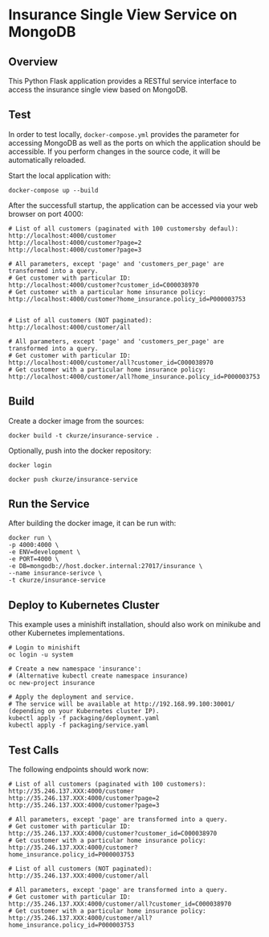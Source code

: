 # Insurance Single View Service on MongoDB

## Overview
This Python Flask application provides a RESTful service interface to access the insurance single view based on MongoDB.

## Test
In order to test locally, ```docker-compose.yml``` provides the parameter for accessing MongoDB as well as the ports on which the application should be accessible. If you perform changes in the source code, it will be automatically reloaded.

Start the local application with:
```
docker-compose up --build
```

After the successfull startup, the application can be accessed via your web browser on port 4000:
```
# List of all customers (paginated with 100 customersby defaul):
http://localhost:4000/customer
http://localhost:4000/customer?page=2
http://localhost:4000/customer?page=3

# All parameters, except 'page' and 'customers_per_page' are transformed into a query.
# Get customer with particular ID:
http://localhost:4000/customer?customer_id=C000038970
# Get customer with a particular home insurance policy:
http://localhost:4000/customer?home_insurance.policy_id=P000003753


# List of all customers (NOT paginated):
http://localhost:4000/customer/all

# All parameters, except 'page' and 'customers_per_page' are transformed into a query.
# Get customer with particular ID:
http://localhost:4000/customer/all?customer_id=C000038970
# Get customer with a particular home insurance policy:
http://localhost:4000/customer/all?home_insurance.policy_id=P000003753
```

## Build
Create a docker image from the sources:
```
docker build -t ckurze/insurance-service .
```

Optionally, push into the docker repository:
```
docker login

docker push ckurze/insurance-service
```

## Run the Service

After building the docker image, it can be run with:
```
docker run \
-p 4000:4000 \
-e ENV=development \
-e PORT=4000 \
-e DB=mongodb://host.docker.internal:27017/insurance \
--name insurance-serivce \
-t ckurze/insurance-service
```

## Deploy to Kubernetes Cluster

This example uses a minishift installation, should also work on minikube and other Kubernetes implementations.

```
# Login to minishift
oc login -u system

# Create a new namespace 'insurance':
# (Alternative kubectl create namespace insurance)
oc new-project insurance

# Apply the deployment and service.
# The service will be available at http://192.168.99.100:30001/ (depending on your Kubernetes cluster IP).
kubectl apply -f packaging/deployment.yaml
kubectl apply -f packaging/service.yaml
```

## Test Calls

The following endpoints should work now:
```
# List of all customers (paginated with 100 customers):
http://35.246.137.XXX:4000/customer
http://35.246.137.XXX:4000/customer?page=2
http://35.246.137.XXX:4000/customer?page=3

# All parameters, except 'page' are transformed into a query.
# Get customer with particular ID:
http://35.246.137.XXX:4000/customer?customer_id=C000038970
# Get customer with a particular home insurance policy:
http://35.246.137.XXX:4000/customer?home_insurance.policy_id=P000003753

# List of all customers (NOT paginated):
http://35.246.137.XXX:4000/customer/all

# All parameters, except 'page' are transformed into a query.
# Get customer with particular ID:
http://35.246.137.XXX:4000/customer/all?customer_id=C000038970
# Get customer with a particular home insurance policy:
http://35.246.137.XXX:4000/customer/all?home_insurance.policy_id=P000003753
```

